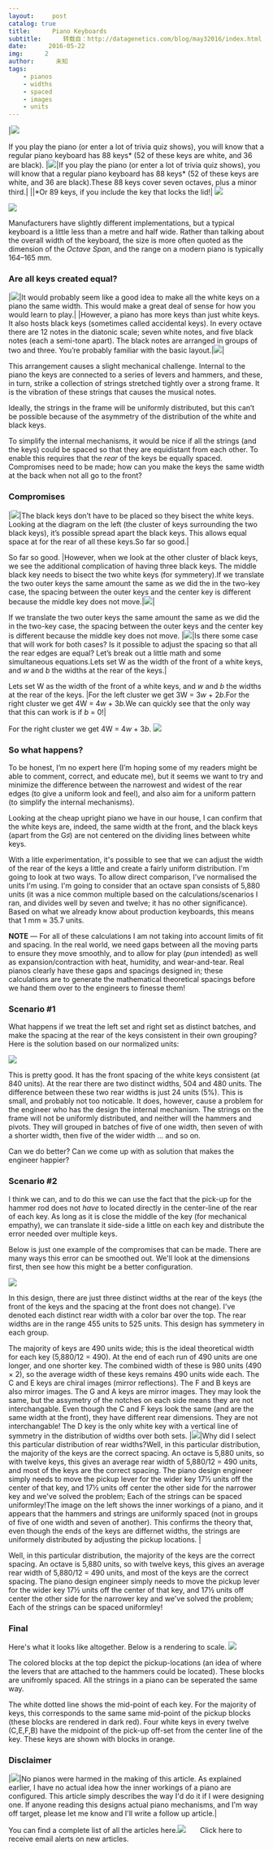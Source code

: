 ```yaml
---
layout:     post
catalog: true
title:      Piano Keyboards
subtitle:      转载自：http://datagenetics.com/blog/may32016/index.html
date:      2016-05-22
img:      2
author:      未知
tags:
    - pianos
    - widths
    - spaced
    - images
    - units
---
```











|![](http://datagenetics.com/blog/may32016/gp.png)


If you play the piano (or enter a lot of trivia quiz shows), you will know that a regular piano keyboard has 88 keys* (52 of these keys are white, and 36 are black).
|![](http://datagenetics.com/blog/may32016/gp.png)|If you play the piano (or enter a lot of trivia quiz shows), you will know that a regular piano keyboard has 88 keys* (52 of these keys are white, and 36 are black).These 88 keys cover seven octaves, plus a minor third.|
||*Or 89 keys, if you include the key that locks the lid!|
![](http://datagenetics.com/blog/may32016/key.png)

![](http://datagenetics.com/blog/may32016/88.png)


Manufacturers have slightly different implementations, but a typical keyboard is a little less than a metre and half wide. Rather than talking about the overall width of the keyboard, the size is more often quoted as the dimension of the *Octave Span*, and the range on a modern piano is typically 164–165 mm.

### Are all keys created equal?
|![](http://datagenetics.com/blog/may32016/p.png)|It would probably seem like a good idea to make all the white keys on a piano the same width. This would make a great deal of sense for how you would learn to play.|
|However, a piano has more keys than just white keys. It also hosts black keys (sometimes called accidental keys). In every octave there are 12 notes in the diatonic scale; seven white notes, and five black notes (each a semi-tone apart). The black notes are arranged in groups of two and three. You’re probably familiar with the basic layout.|![](http://datagenetics.com/blog/may32016/n.png)|

This arrangement causes a slight mechanical challenge. Internal to the piano the keys are connected to a series of levers and hammers, and these, in turn, strike a collection of strings stretched tightly over a strong frame. It is the vibration of these strings that causes the musical notes.

Ideally, the strings in the frame will be uniformly distributed, but this can’t be possible because of the asymmetry of the distribution of the white and black keys.

To simplify the internal mechanisms, it would be nice if all the strings (and the keys) could be spaced so that they are equidistant from each other. To enable this requires that the *rear* of the keys be equally spaced. Compromises need to be made; how can you make the keys the same width at the back when not all go to the front?

### Compromises
|![](http://datagenetics.com/blog/may32016/2.png)|The black keys don’t have to be placed so they bisect the white keys. Looking at the diagram on the left (the cluster of keys surrounding the two black keys), it’s possible spread apart the black keys. This allows equal space at for the rear of all these keys.So far so good.|

So far so good.
|However, when we look at the other cluster of black keys, we see the additional complication of having three black keys. The middle black key needs to bisect the two white keys (for symmetery).If we translate the two outer keys the same amount the same as we did the in the two-key case, the spacing between the outer keys and the center key is different because the middle key does not move.|![](http://datagenetics.com/blog/may32016/3.png)|

If we translate the two outer keys the same amount the same as we did the in the two-key case, the spacing between the outer keys and the center key is different because the middle key does not move.
|![](http://datagenetics.com/blog/may32016/bw.png)|Is there some case that will work for both cases? Is it possible to adjust the spacing so that all the rear edges are equal? Let’s break out a little math and some simultaneous equations.Lets set W as the width of the front of a white keys, and *w* and *b* the widths at the rear of the keys.|

Lets set W as the width of the front of a white keys, and *w* and *b* the widths at the rear of the keys.
|For the left cluster we get 3W = 3*w* + 2*b*.For the right cluster we get 4W = 4*w* + 3*b*.We can quickly see that the only way that this can work is if *b* = 0!|

For the right cluster we get 4W = 4*w* + 3*b*.
![](http://datagenetics.com/blog/may32016/t.png)


### So what happens?

To be honest, I’m no expert here (I’m hoping some of my readers might be able to comment, correct, and educate me), but it seems we want to try and minimize the difference between the narrowest and widest of the rear edges (to give a uniform look and feel), and also aim for a uniform pattern (to simplify the internal mechanisms).

Looking at the cheap upright piano we have in our house, I can confirm that the white keys are, indeed, the same width at the front, and the black keys (apart from the G♯) are not centered on the dividing lines between white keys.

With a litle experimentation, it's possible to see that we can adjust the width of the rear of the keys a little and create a fairly uniform distribution. I'm going to look at two ways. To allow direct comparison, I've normalised the units I'm using. I'm going to consider that an octave span consists of 5,880 units (it was a nice common multiple based on the calculations/scenarios I ran, and divides well by seven and twelve; it has no other significance). Based on what we already know about production keyboards, this means that 1 mm ≈ 35.7 units.

**NOTE** — For all of these calculations I am not taking into account limits of fit and spacing. In the real world, we need gaps between all the moving parts to ensure they move smoothly, and to allow for play (*pun* intended) as well as expansion/contraction with heat, humidity, and wear-and-tear. Real pianos clearly have these gaps and spacings designed in; these calculations are to generate the mathematical theoretical spacings before we hand them over to the engineers to finesse them!

### Scenario #1

What happens if we treat the left set and right set as distinct batches, and make the spacing at the rear of the keys consistent in their own grouping? Here is the solution based on our normalized units:

![](http://datagenetics.com/blog/may32016/s1.png)



This is pretty good. It has the front spacing of the white keys consistent (at 840 units). At the rear there are two distinct widths, 504 and 480 units. The difference between these two rear widths is just 24 units (5%). This is small, and probably not too noticable. It does, however, cause a problem for the engineer who has the design the internal mechanism. The strings on the frame will not be uniformly distributed, and neither will the hammers and pivots. They will grouped in batches of five of one width, then seven of with a shorter width, then five of the wider width … and so on.

Can we do better? Can we come up with as solution that makes the engineer happier?

### Scenario #2

I think we can, and to do this we can use the fact that the pick-up for the hammer rod does not *have* to located directly in the center-line of the rear of each key. As long as it is close the middle of the key (for mechanical empathy), we can translate it side-side a little on each key and distribute the error needed over multiple keys.

Below is just one example of the compromises that can be made. There are many ways this error can be smoothed out. We'll look at the dimensions first, then see how this might be a better configuration.

![](http://datagenetics.com/blog/may32016/s2.png)



In this design, there are just three distinct widths at the rear of the keys (the front of the keys and the spacing at the front does not change). I've denoted each distinct rear width with a color bar over the top. The rear widths are in the range 455 units to 525 units. This design has symmetery in each group.

The majority of keys are 490 units wide; this is the ideal theoretical width for each key (5,880/12 = 490).
At the end of each run of 490 units are one longer, and one shorter key. The combined width of these is 980 units (490 × 2), so the average width of these keys remains 490 units wide each.
The C and E keys are chiral images (mirror reflections).
The F and B keys are also mirror images.
The G and A keys are mirror images. They may look the same, but the assymetry of the notches on each side means they are not interchangable.
Even though the C and F keys look the same (and are the same width at the front), they have different rear dimensions. They are not interchangable!
The D key is the only white key with a vertical line of symmetry in the distribution of widths over both sets.
|![](http://datagenetics.com/blog/may32016/uniform.png)|Why did I select this particular distribution of rear widths?Well, in this particular distribution, the majority of the keys are the correct spacing. An octave is 5,880 units, so with twelve keys, this gives an average rear width of 5,880/12 = 490 units, and most of the keys are the correct spacing. The piano design engineer simply needs to move the pickup lever for the wider key 17½ units off the center of that key, and 17½ units off center the other side for the narrower key and we've solved the problem; Each of the strings can be spaced uniformley!The image on the left shows the inner workings of a piano, and it appears that the hammers and strings are uniformly spaced (not in groups of five of one width and seven of another). This confirms the theory that, even though the ends of the keys are differnet widths, the strings are uniformely distributed by adjusting the pickup locations. |

Well, in this particular distribution, the majority of the keys are the correct spacing. An octave is 5,880 units, so with twelve keys, this gives an average rear width of 5,880/12 = 490 units, and most of the keys are the correct spacing. The piano design engineer simply needs to move the pickup lever for the wider key 17½ units off the center of that key, and 17½ units off center the other side for the narrower key and we've solved the problem; Each of the strings can be spaced uniformley!

### Final

Here's what it looks like altogether. Below is a rendering to scale.
![](http://datagenetics.com/blog/may32016/act.png)


The colored blocks at the top depict the pickup-locations (an idea of where the levers that are attached to the hammers could be located). These blocks are unifromly spaced. All the strings in a piano can be seperated the same way.

The white dotted line shows the mid-point of each key. For the majority of keys, this corresponds to the same same mid-point of the pickup blocks (these blocks are rendered in dark red). Four white keys in every twelve (C,E,F,B) have the midpoint of the pick-up off-set from the center line of the key. These keys are shown with blocks in orange.

### Disclaimer
|![](http://datagenetics.com/blog/may32016/gp.png)|No pianos were harmed in the making of this article. As explained earlier, I have no actual idea how the inner workings of a piano are configured. This article simply describes the way I'd do it if I were designing one. If anyone reading this designs actual piano mechanisms, and I'm way off target, please let me know and I'll write a follow up article.|

You can find a complete list of all the articles here.![](http://datagenetics.com/images/n.gif)
      Click here to receive email alerts on new articles.
